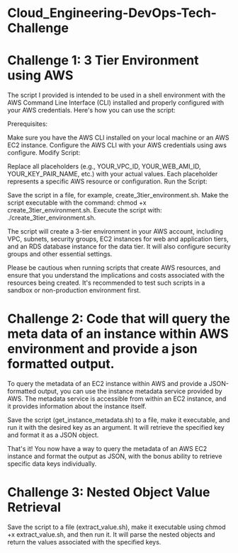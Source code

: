 # Cloud_Engineering-DevOps-Tech-Challenge
# Challenge 1: 3 Tier Environment using AWS
The script I provided is intended to be used in a shell environment with the AWS Command Line Interface (CLI) installed and properly configured with your AWS credentials. Here's how you can use the script:

Prerequisites:

Make sure you have the AWS CLI installed on your local machine or an AWS EC2 instance.
Configure the AWS CLI with your AWS credentials using aws configure.
Modify Script:

Replace all placeholders (e.g., YOUR_VPC_ID, YOUR_WEB_AMI_ID, YOUR_KEY_PAIR_NAME, etc.) with your actual values. Each placeholder represents a specific AWS resource or configuration.
Run the Script:

Save the script in a file, for example, create_3tier_environment.sh.
Make the script executable with the command: chmod +x create_3tier_environment.sh.
Execute the script with: ./create_3tier_environment.sh.

The script will create a 3-tier environment in your AWS account, including VPC, subnets, security groups, EC2 instances for web and application tiers, and an RDS database instance for the data tier. It will also configure security groups and other essential settings.

Please be cautious when running scripts that create AWS resources, and ensure that you understand the implications and costs associated with the resources being created. It's recommended to test such scripts in a sandbox or non-production environment first.




# Challenge 2: Code that will query the meta data of an instance within AWS environment and provide a json formatted output.

To query the metadata of an EC2 instance within AWS and provide a JSON-formatted output, you can use the instance metadata service provided by AWS. The metadata service is accessible from within an EC2 instance, and it provides information about the instance itself. 

Save the script (get_instance_metadata.sh) to a file, make it executable, and run it with the desired key as an argument. It will retrieve the specified key and format it as a JSON object.

That's it! You now have a way to query the metadata of an AWS EC2 instance and format the output as JSON, with the bonus ability to retrieve specific data keys individually.


# Challenge 3: Nested Object Value Retrieval

Save the script to a file (extract_value.sh), make it executable using chmod +x extract_value.sh, and then run it. It will parse the nested objects and return the values associated with the specified keys.












